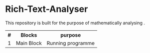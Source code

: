 # Rich-Text-Analyser
This repository is built for the purpose of mathematically analysing .
<div>
<table>
<th>#</th><th>Blocks</th><th>purpose</th>
<tr>
<td>1</td><td>Main Block</td><td>Running programme</td>
</tr>
</div>
